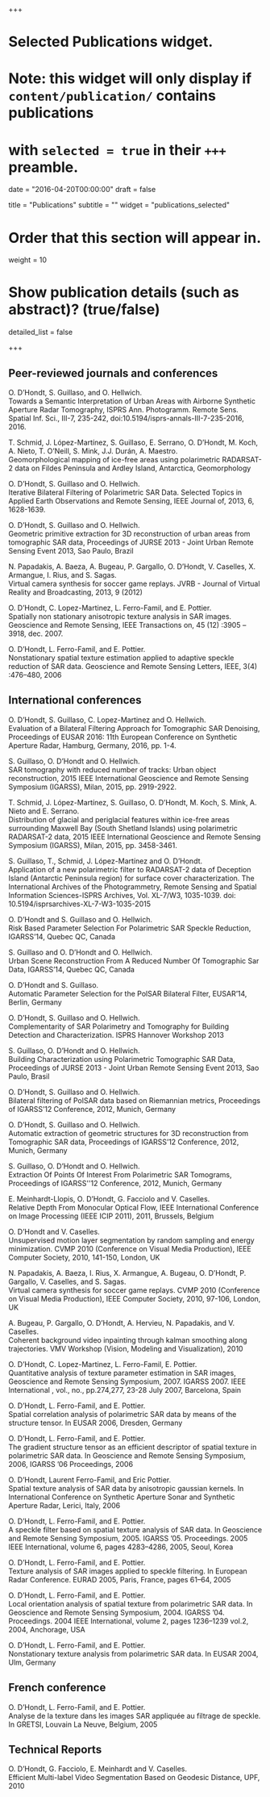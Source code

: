 +++
# Selected Publications widget.
# Note: this widget will only display if `content/publication/` contains publications
# with `selected = true` in their `+++` preamble.

date = "2016-04-20T00:00:00"
draft = false

title = "Publications"
subtitle = ""
widget = "publications_selected"

# Order that this section will appear in.
weight = 10

# Show publication details (such as abstract)? (true/false)
detailed_list = false

+++

## Peer-reviewed journals and conferences

O. D’Hondt, S. Guillaso, and O. Hellwich.  
Towards a Semantic Interpretation of Urban Areas with Airborne Synthetic Aperture Radar Tomography, ISPRS Ann. Photogramm. Remote Sens. Spatial Inf. Sci., III-7, 235-242, doi:10.5194/isprs-annals-III-7-235-2016, 2016.

T. Schmid, J. López-Martínez, S. Guillaso, E. Serrano, O. D’Hondt, M. Koch, A. Nieto, T. O’Neill, S. Mink, J.J. Durán, A. Maestro.  
Geomorphological mapping of ice-free areas using polarimetric RADARSAT-2 data on Fildes Peninsula and Ardley Island, Antarctica, Geomorphology

O. D’Hondt, S. Guillaso and O. Hellwich.  
Iterative Bilateral Filtering of Polarimetric SAR Data. Selected Topics in Applied Earth Observations and Remote Sensing, IEEE Journal of, 2013, 6, 1628-1639.

O. D’Hondt, S. Guillaso and O. Hellwich.  
Geometric primitive extraction for 3D reconstruction of urban areas from tomographic SAR data, Proceedings of JURSE 2013 - Joint Urban Remote Sensing Event 2013, Sao Paulo, Brazil

N. Papadakis, A. Baeza, A. Bugeau, P. Gargallo, O. D’Hondt, V. Caselles, X. Armangue, I. Rius, and S. Sagas.  
Virtual camera synthesis for soccer game replays. JVRB - Journal of Virtual Reality and Broadcasting, 2013, 9 (2012)

O. D’Hondt, C. Lopez-Martinez, L. Ferro-Famil, and E. Pottier.  
Spatially non stationary anisotropic texture analysis in SAR images. Geoscience and Remote Sensing, IEEE Transactions on, 45 (12) :3905 –3918, dec. 2007.

O. D’Hondt, L. Ferro-Famil, and E. Pottier.   
Nonstationary spatial texture estimation applied to adaptive speckle reduction of SAR data. Geoscience and Remote Sensing Letters, IEEE, 3(4) :476–480, 2006

## International conferences

O. D’Hondt, S. Guillaso, C. Lopez-Martinez and O. Hellwich.  
Evaluation of a Bilateral Filtering Approach for Tomographic SAR Denoising, Proceedings of EUSAR 2016: 11th European Conference on Synthetic Aperture Radar, Hamburg, Germany, 2016, pp. 1-4.

S. Guillaso, O. D’Hondt and O. Hellwich.  
SAR tomography with reduced number of tracks: Urban object reconstruction, 2015 IEEE International Geoscience and Remote Sensing Symposium (IGARSS), Milan, 2015, pp. 2919-2922.

T. Schmid, J. López-Martínez, S. Guillaso, O. D’Hondt, M. Koch, S. Mink, A. Nieto and E. Serrano.  
Distribution of glacial and periglacial features within ice-free areas surrounding Maxwell Bay (South Shetland Islands) using polarimetric RADARSAT-2 data, 2015 IEEE International Geoscience and Remote Sensing Symposium (IGARSS), Milan, 2015, pp. 3458-3461.

S. Guillaso, T., Schmid, J. López-Martínez and O. D’Hondt.  
Application of a new polarimetric filter to RADARSAT-2 data of Deception Island (Antarctic Peninsula region) for surface cover characterization. The International Archives of the Photogrammetry, Remote Sensing and Spatial Information Sciences-ISPRS Archives, Vol. XL-7/W3, 1035-1039. doi: 10.5194/isprsarchives-XL-7-W3-1035-2015

O. D’Hondt and S. Guillaso and O. Hellwich.  
Risk Based Parameter Selection For Polarimetric SAR Speckle Reduction, IGARSS’14, Quebec QC, Canada

S. Guillaso and O. D’Hondt and O. Hellwich.  
Urban Scene Reconstruction From A Reduced Number Of Tomographic Sar Data, IGARSS’14, Quebec QC, Canada

O. D’Hondt and S. Guillaso.  
Automatic Parameter Selection for the PolSAR Bilateral Filter, EUSAR’14, Berlin, Germany

O. D’Hondt, S. Guillaso and O. Hellwich.  
Complementarity of SAR Polarimetry and Tomography for Building Detection and Characterization. ISPRS Hannover Workshop 2013

S. Guillaso, O. D’Hondt and O. Hellwich.  
Building Characterization using Polarimetric Tomographic SAR Data, Proceedings of JURSE 2013 - Joint Urban Remote Sensing Event 2013, Sao Paulo, Brasil

O. D’Hondt, S. Guillaso and O. Hellwich.  
Bilateral filtering of PolSAR data based on Riemannian metrics, Proceedings of IGARSS’12 Conference, 2012, Munich, Germany

O. D’Hondt, S. Guillaso and O. Hellwich.  
Automatic extraction of geometric structures for 3D reconstruction from Tomographic SAR data, Proceedings of IGARSS’12 Conference, 2012, Munich, Germany

S. Guillaso, O. D’Hondt and O. Hellwich.  
Extraction Of Points Of Interest From Polarimetric SAR Tomograms, Proceedings of IGARSS''12 Conference, 2012, Munich, Germany

E. Meinhardt-Llopis, O. D’Hondt, G. Facciolo and V. Caselles.  
Relative Depth From Monocular Optical Flow, IEEE International Conference on Image Processing (IEEE ICIP 2011), 2011, Brussels, Belgium

O. D’Hondt and V. Caselles.  
Unsupervised motion layer segmentation by random sampling and energy minimization. CVMP 2010 (Conference on Visual Media Production), IEEE Computer Society, 2010, 141-150, London, UK

N. Papadakis, A. Baeza, I. Rius, X. Armangue, A. Bugeau, O. D’Hondt, P. Gargallo, V. Caselles, and S. Sagas.  
Virtual camera synthesis for soccer game replays. CVMP 2010 (Conference on Visual Media Production), IEEE Computer Society, 2010, 97-106, London, UK

A. Bugeau, P. Gargallo, O. D’Hondt, A. Hervieu, N. Papadakis, and V. Caselles.  
Coherent background video inpainting through kalman smoothing along trajectories. VMV Workshop (Vision, Modeling and Visualization), 2010

O. D’Hondt, C. Lopez-Martinez, L. Ferro-Famil, E. Pottier.  
Quantitative analysis of texture parameter estimation in SAR images, Geoscience and Remote Sensing Symposium, 2007. IGARSS 2007. IEEE International , vol., no., pp.274,277, 23-28 July 2007, Barcelona, Spain

O. D’Hondt, L. Ferro-Famil, and E. Pottier.  
Spatial correlation analysis of polarimetric SAR data by means of the structure tensor. In EUSAR 2006, Dresden, Germany

O. D’Hondt, L. Ferro-Famil, and E. Pottier.  
The gradient structure tensor as an efficient descriptor of spatial texture in polarimetric SAR data. In Geoscience and Remote Sensing Symposium, 2006, IGARSS ’06 Proceedings, 2006

O. D’Hondt, Laurent Ferro-Famil, and Eric Pottier.  
Spatial texture analysis of SAR data by anisotropic gaussian kernels. In International Conference on Synthetic Aperture Sonar and Synthetic Aperture Radar, Lerici, Italy, 2006

O. D’Hondt, L. Ferro-Famil, and E. Pottier.  
A speckle filter based on spatial texture analysis of SAR data. In Geoscience and Remote Sensing Symposium, 2005. IGARSS ’05. Proceedings. 2005 IEEE International, volume 6, pages 4283–4286, 2005, Seoul, Korea

O. D’Hondt, L. Ferro-Famil, and E. Pottier.  
Texture analysis of SAR images applied to speckle filtering. In European Radar Conference. EURAD 2005, Paris, France, pages 61–64, 2005

O. D’Hondt, L. Ferro-Famil, and E. Pottier.  
Local orientation analysis of spatial texture from polarimetric SAR data. In Geoscience and Remote Sensing Symposium, 2004. IGARSS ’04. Proceedings. 2004 IEEE International, volume 2, pages 1236–1239 vol.2, 2004, Anchorage, USA

O. D’Hondt, L. Ferro-Famil, and E. Pottier.  
Nonstationary texture analysis from polarimetric SAR data. In EUSAR 2004, Ulm, Germany

## French conference

O. D’Hondt, L. Ferro-Famil, and E. Pottier.  
Analyse de la texture dans les images SAR appliquée au filtrage de speckle. In GRETSI, Louvain La Neuve, Belgium, 2005

## Technical Reports

O. D’Hondt, G. Facciolo, E. Meinhardt and V. Caselles.  
Efficient Multi-label Video Segmentation Based on Geodesic Distance, UPF, 2010
